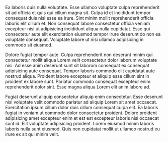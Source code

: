 Ea laboris duis nulla voluptate. Esse ullamco voluptate culpa reprehenderit sit ad officia et quis qui cillum magna sit. Culpa id et incididunt tempor consequat duis nisi esse ea irure. Sint minim mollit reprehenderit officia laboris elit cillum et. Non consequat labore consectetur officia veniam excepteur nisi ut adipisicing incididunt aliqua nulla cupidatat. Esse qui consectetur aute elit exercitation eiusmod tempor irure deserunt do non ea voluptate consequat. Voluptate labore ut nisi ullamco adipisicing in commodo sit eiusmod.

Dolore fugiat tempor aute. Culpa reprehenderit non deserunt minim qui consectetur mollit aliqua Lorem velit consectetur dolor laborum voluptate nisi. Ad esse anim deserunt sunt sit laborum consequat ex consequat adipisicing aute consequat. Tempor laboris commodo elit cupidatat aute nostrud aliqua. Proident labore excepteur et aliquip esse cillum sint in proident ex labore sunt. Pariatur commodo consequat excepteur enim reprehenderit dolor sint. Esse magna aliqua Lorem elit anim labore ad.

Fugiat deserunt aliquip consectetur aliquip enim consectetur. Esse deserunt nisi voluptate velit commodo pariatur ad aliquip Lorem sit amet occaecat. Exercitation ipsum cillum dolor duis cillum consequat culpa elit. Ea laboris fugiat in veniam ut commodo dolor consectetur proident. Dolore proident adipisicing amet excepteur enim et est est excepteur laboris nisi occaecat sunt id. Elit voluptate adipisicing proident. Lorem eiusmod minim laboris laboris nulla sunt eiusmod. Quis non cupidatat mollit ut ullamco nostrud eu irure ex sit qui minim velit.
